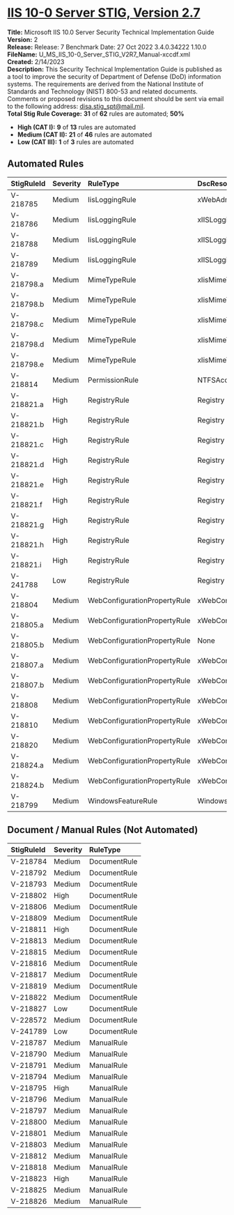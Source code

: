 # [IIS 10-0 Server STIG, Version 2.7](https://github.com/Microsoft/PowerStig/wiki/IISServer-10.0-2.7)

**Title:** Microsoft IIS 10.0 Server Security Technical Implementation Guide  
**Version:** 2  
**Release:** Release: 7 Benchmark Date: 27 Oct 2022 3.4.0.34222 1.10.0  
**FileName:** U_MS_IIS_10-0_Server_STIG_V2R7_Manual-xccdf.xml  
**Created:** 2/14/2023  
**Description:** This Security Technical Implementation Guide is published as a tool to improve the security of Department of Defense (DoD) information systems. The requirements are derived from the National Institute of Standards and Technology (NIST) 800-53 and related documents. Comments or proposed revisions to this document should be sent via email to the following address: disa.stig_spt@mail.mil.  
**Total Stig Rule Coverage:** **31** of **62** rules are automated; **50%**

* **High (CAT I):** **9** of **13** rules are automated
* **Medium (CAT II):** **21** of **46** rules are automated
* **Low (CAT III):** **1** of **3** rules are automated

## Automated Rules

| StigRuleId | Severity | RuleType | DscResource | DuplicateOf |
| :---- | :---- | :---- | :---- | :---- |
| V-218785 | Medium | IisLoggingRule | xWebAdministration |  |
| V-218786 | Medium | IisLoggingRule | xIISLogging |  |
| V-218788 | Medium | IisLoggingRule | xIISLogging |  |
| V-218789 | Medium | IisLoggingRule | xIISLogging |  |
| V-218798.a | Medium | MimeTypeRule | xIisMimeTypeMapping |  |
| V-218798.b | Medium | MimeTypeRule | xIisMimeTypeMapping |  |
| V-218798.c | Medium | MimeTypeRule | xIisMimeTypeMapping |  |
| V-218798.d | Medium | MimeTypeRule | xIisMimeTypeMapping |  |
| V-218798.e | Medium | MimeTypeRule | xIisMimeTypeMapping |  |
| V-218814 | Medium | PermissionRule | NTFSAccessEntry |  |
| V-218821.a | High | RegistryRule | Registry |  |
| V-218821.b | High | RegistryRule | Registry |  |
| V-218821.c | High | RegistryRule | Registry |  |
| V-218821.d | High | RegistryRule | Registry |  |
| V-218821.e | High | RegistryRule | Registry |  |
| V-218821.f | High | RegistryRule | Registry |  |
| V-218821.g | High | RegistryRule | Registry |  |
| V-218821.h | High | RegistryRule | Registry |  |
| V-218821.i | High | RegistryRule | Registry |  |
| V-241788 | Low | RegistryRule | Registry |  |
| V-218804 | Medium | WebConfigurationPropertyRule | xWebConfigKeyValue |  |
| V-218805.a | Medium | WebConfigurationPropertyRule | xWebConfigKeyValue |  |
| V-218805.b | Medium | WebConfigurationPropertyRule | None | V-218804 |
| V-218807.a | Medium | WebConfigurationPropertyRule | xWebConfigKeyValue |  |
| V-218807.b | Medium | WebConfigurationPropertyRule | xWebConfigKeyValue |  |
| V-218808 | Medium | WebConfigurationPropertyRule | xWebConfigKeyValue |  |
| V-218810 | Medium | WebConfigurationPropertyRule | xWebConfigKeyValue |  |
| V-218820 | Medium | WebConfigurationPropertyRule | xWebConfigKeyValue |  |
| V-218824.a | Medium | WebConfigurationPropertyRule | xWebConfigKeyValue |  |
| V-218824.b | Medium | WebConfigurationPropertyRule | xWebConfigKeyValue |  |
| V-218799 | Medium | WindowsFeatureRule | WindowsFeature |  |

## Document / Manual Rules (Not Automated)

| StigRuleId | Severity | RuleType |
| :---- | :---- | :---- |
| V-218784 | Medium | DocumentRule |
| V-218792 | Medium | DocumentRule |
| V-218793 | Medium | DocumentRule |
| V-218802 | High | DocumentRule |
| V-218806 | Medium | DocumentRule |
| V-218809 | Medium | DocumentRule |
| V-218811 | High | DocumentRule |
| V-218813 | Medium | DocumentRule |
| V-218815 | Medium | DocumentRule |
| V-218816 | Medium | DocumentRule |
| V-218817 | Medium | DocumentRule |
| V-218819 | Medium | DocumentRule |
| V-218822 | Medium | DocumentRule |
| V-218827 | Low | DocumentRule |
| V-228572 | Medium | DocumentRule |
| V-241789 | Low | DocumentRule |
| V-218787 | Medium | ManualRule |
| V-218790 | Medium | ManualRule |
| V-218791 | Medium | ManualRule |
| V-218794 | Medium | ManualRule |
| V-218795 | High | ManualRule |
| V-218796 | Medium | ManualRule |
| V-218797 | Medium | ManualRule |
| V-218800 | Medium | ManualRule |
| V-218801 | Medium | ManualRule |
| V-218803 | Medium | ManualRule |
| V-218812 | Medium | ManualRule |
| V-218818 | Medium | ManualRule |
| V-218823 | High | ManualRule |
| V-218825 | Medium | ManualRule |
| V-218826 | Medium | ManualRule |
